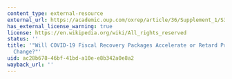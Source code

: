 ```yaml
---
content_type: external-resource
external_url: https://academic.oup.com/oxrep/article/36/Supplement_1/S359/5832003
has_external_license_warning: true
license: https://en.wikipedia.org/wiki/All_rights_reserved
status: ''
title: '"Will COVID-19 Fiscal Recovery Packages Accelerate or Retard Progress on Climate
  Change?"'
uid: ac28b678-46bf-41bd-a10e-e8b342a0e8a2
wayback_url: ''
---
```

